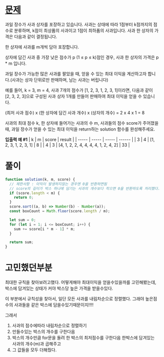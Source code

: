 # [문제](https://school.programmers.co.kr/learn/courses/30/lessons/135808)

과일 장수가 사과 상자를 포장하고 있습니다. 사과는 상태에 따라 1점부터 k점까지의 점수로 분류하며, k점이 최상품의 사과이고 1점이 최하품의 사과입니다. 사과 한 상자의 가격은 다음과 같이 결정됩니다.

한 상자에 사과를 m개씩 담아 포장합니다.

상자에 담긴 사과 중 가장 낮은 점수가 p (1 ≤ p ≤ k)점인 경우, 사과 한 상자의 가격은 p \* m 입니다.

과일 장수가 가능한 많은 사과를 팔았을 때, 얻을 수 있는 최대 이익을 계산하고자 합니다.(사과는 상자 단위로만 판매하며, 남는 사과는 버립니다)

예를 들어, k = 3, m = 4, 사과 7개의 점수가 [1, 2, 3, 1, 2, 3, 1]이라면, 다음과 같이 [2, 3, 2, 3]으로 구성된 사과 상자 1개를 만들어 판매하여 최대 이익을 얻을 수 있습니다.

(최저 사과 점수) x (한 상자에 담긴 사과 개수) x (상자의 개수) = 2 x 4 x 1 = 8

사과의 최대 점수 k, 한 상자에 들어가는 사과의 수 m, 사과들의 점수 score가 주어졌을 때, 과일 장수가 얻을 수 있는 최대 이익을 return하는 solution 함수를 완성해주세요.

**입출력 예 #1**
| k | m | score | result |
| ----- | ----- | ----- | ------ |
| 3 | 4 | [1, 2, 3, 1, 2, 3, 1] | 8 |
| 4 | 3 | [4, 1, 2, 2, 4, 4, 4, 4, 1, 2, 4, 2] | 33 |

# 풀이

```javascript
function solution(k, m, score) {
  // 제한사항 : 이익이 발생하지않는 경우엔 0을 반환하면됨
  // score의 길이가 박스 하나에 담기는 사과의 개수보다 작으면 0을 반환하도록 처리했다.
  if (score.length < m) {
    return 0;
  }
  score.sort((a, b) => Number(b) - Number(a));
  const boxCount = Math.floor(score.length / m);

  let sum = 0;
  for (let i = 1; i <= boxCount; i++) {
    sum += score[i * m - 1] * m;
  }

  return sum;
}
```

# 고민했던부분

최대한 규칙을 찾아보려고했다.
어떻게해야 최대이익을 얻을수있을까를 고민해봤는데, 박스에 담겨있는 상태가 커야 박스당 높은 가격을 받을수있다.

이 부분에서 규칙성을 찾아서, 일단 모든 사과를 내림차순으로 정렬했다. 그래야 높은점수의 사과들을 같은 박스에 담을수있기때문이지!!!!

그래서

1. 사과의 점수에따라 내림차순으로 정렬하기
2. 만들수있는 박스의 개수를 구한다음
3. 박스의 개수만큼 for문을 돌려 한 박스의 최저점수를 구한다음 한박스에 담겨있는 사과의 개수(m)과 곱해주고
4. 그 값들을 모두 더해줬다.
